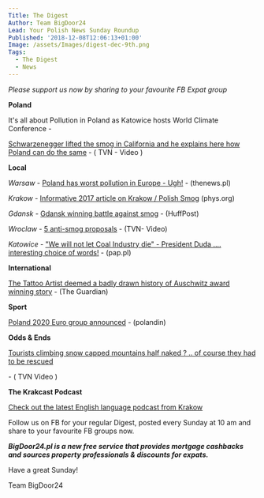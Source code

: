 ```yaml
---
Title: The Digest
Author: Team BigDoor24
Lead: Your Polish News Sunday Roundup
Published: '2018-12-08T12:06:13+01:00'
Image: /assets/Images/digest-dec-9th.png
Tags:
  - The Digest
  - News
---
```

_Please support us now by sharing to your favourite FB Expat group_

<div class="sharethis-inline-share-buttons"></div>

**Poland**

It's all about Pollution in Poland as Katowice hosts World Climate Conference - 

[Schwarzenegger lifted the smog in California and he explains here how Poland can do the same](https://www.tvn24.pl/tvn24-news-in-english,157,m/arnold-schwarzenegger-in-an-exclusive-interview-for-tvn24-bis,889602.html) - ( TVN - Video )

**Local**

_Warsaw_ - [ Poland has worst pollution in Europe - Ugh!](http://thenews.pl/1/9/Artykul/396103,Poland%E2%80%99s-air-pollution-worst-in-Europe-auditors-)  - (thenews.pl)

_Krakow_ -  [Informative 2017 article on Krakow / Polish Smog](https://phys.org/news/2017-02-smog-coal-addicted-poland.html) (phys.org)

_Gdansk_ - [Gdansk winning battle against smog](https://www.huffingtonpost.com/pawel-adamowicz/gdansk-winning-battle-aga_b_14103748.html?guccounter=1) - (HuffPost)

_Wroclaw_ - [5 anti-smog proposals](https://www.tvn24.pl/tvn24-news-in-english,157,m/city-of-wroclaw-considers-five-options-of-battling-smog,889226.html) - (TVN- Video)

_Katowice_ -  ["We will not let Coal Industry die" - President Duda .... interesting choice of words!](https://www.pap.pl/en/news/news%2C369015%2Ci-will-not-let-polish-coal-industry-die-president.html) - (pap.pl)

**International**

[The Tattoo Artist deemed a badly drawn history of Auschwitz award winning story](https://www.theguardian.com/books/2018/dec/07/the-tattooist-of-auschwitz-attacked-as-inauthentic-by-camp-memorial-centre?CMP=Share_AndroidApp_Email) - (The Guardian) 

**Sport**

[Poland 2020 Euro group announced](https://polandin.com/40243288/football-euro-2020-qualifying-groups-announced) - (polandin)

**Odds & Ends**

[Tourists climbing snow capped mountains half naked ? .. of course they had to be rescued](https://www.tvn24.pl/tvn24-news-in-english,157,m/group-of-tourist-wanted-to-top-a-mountain-half-naked,890497.html)

\- ( TVN Video )

**The Krakcast Podcast**

[Check out the latest English language podcast from Krakow](https://www.krakcast.pl/e/krakcast-news-1543961598/)

Follow us on FB for your regular Digest, posted every Sunday at 10 am and share to your favourite FB groups now.

**_BigDoor24.pl is a new free service that provides mortgage cashbacks and sources property professionals & discounts for expats._**

Have a great Sunday!

Team BigDoor24
